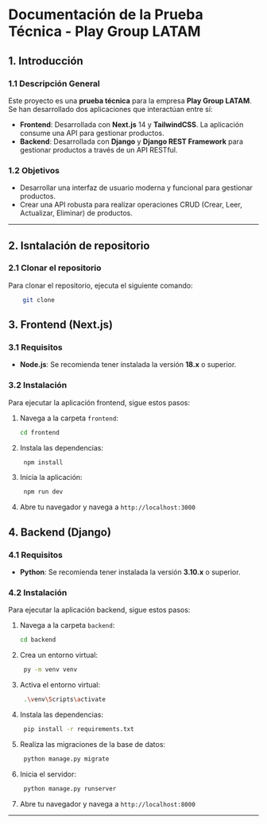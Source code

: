 # Documentación de la Prueba Técnica - Play Group LATAM

## 1. Introducción

### 1.1 Descripción General

Este proyecto es una **prueba técnica** para la empresa **Play Group LATAM**. Se han desarrollado dos aplicaciones que interactúan entre sí:

- **Frontend**: Desarrollada con **Next.js** 14 y **TailwindCSS**. La aplicación consume una API para gestionar productos.
- **Backend**: Desarrollada con **Django** y **Django REST Framework** para gestionar productos a través de un API RESTful.

### 1.2 Objetivos

- Desarrollar una interfaz de usuario moderna y funcional para gestionar productos.
- Crear una API robusta para realizar operaciones CRUD (Crear, Leer, Actualizar, Eliminar) de productos.

---

## 2. Isntalación de repositorio

### 2.1 Clonar el repositorio

Para clonar el repositorio, ejecuta el siguiente comando:

```bash
    git clone

```

## 3. Frontend (Next.js)

### 3.1 Requisitos

- **Node.js**: Se recomienda tener instalada la versión **18.x** o superior.

### 3.2 Instalación

Para ejecutar la aplicación frontend, sigue estos pasos:

1. Navega a la carpeta `frontend`:

   ```bash
   cd frontend
   ```
2. Instala las dependencias:

   ```bash
    npm install
    ```
3. Inicia la aplicación:
   ```bash
    npm run dev
    ```
4. Abre tu navegador y navega a `http://localhost:3000`


## 4. Backend (Django)

### 4.1 Requisitos

- **Python**: Se recomienda tener instalada la versión **3.10.x** o superior.

### 4.2 Instalación

Para ejecutar la aplicación backend, sigue estos pasos:

1. Navega a la carpeta `backend`:

   ```bash
   cd backend
   ```

2. Crea un entorno virtual:
    
   ```bash
    py -m venv venv
    ```

3. Activa el entorno virtual:

   ```bash
    .\venv\Scripts\activate
    ```
4. Instala las dependencias:

   ```bash
    pip install -r requirements.txt
    ```

5. Realiza las migraciones de la base de datos:
    
   ```bash
    python manage.py migrate
    ```

6. Inicia el servidor:
   
   ```bash
    python manage.py runserver
    ```

7. Abre tu navegador y navega a `http://localhost:8000`

---



